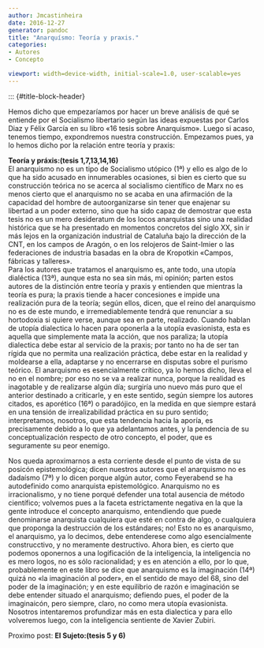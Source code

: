 ```yaml
---
author: Jmcastinheira
date: 2016-12-27
generator: pandoc
title: "Anarquísmo: Teoría y praxis."
categories:
- Autores
- Concepto

viewport: width=device-width, initial-scale=1.0, user-scalable=yes
---
```


::: {#title-block-header}

Hemos dicho que empezaríamos por hacer un breve análisis de qué se
entiende por el Socialismo libertario según las ideas expuestas por
Carlos Diaz y Félix García en su libro «16 tesis sobre Anarquismo».
Luego si acaso, tenemos tiempo, expondremos nuestra construcción.
Empezamos pues, ya lo hemos dicho por la relación entre teoría y praxis:

**Teoría y práxis:(tesis 1,7,13,14,16)**\
El anarquismo no es un tipo de Socialismo utópico (1ª) y ello es algo de
lo que ha sido acusado en innumerables ocasiones, si bien es cierto que
su construcción teórica no se acerca al socialismo científico de Marx no
es menos cierto que el anarquismo no se acaba en una afirmación de la
capacidad del hombre de autoorganizarse sin tener que enajenar su
libertad a un poder externo, sino que ha sido capaz de demostrar que
esta tesis no es un mero desideratum de los locos anarquistas sino una
realidad histórica que se ha presentado en momentos concretos del siglo
XX, sin ir más lejos en la organización industrial de Cataluña bajo la
dirección de la CNT, en los campos de Aragón, o en los relojeros de
Saint-Imier o las federaciones de industria basadas en la obra de
Kropotkin «Campos, fábricas y talleres».\
Para los autores que tratamos el anarquismo es, ante todo, una utopía
dialéctica (13ª), aunque esta no sea sin más, mi opinión; parten estos
autores de la distinción entre teoría y praxis y entienden que mientras
la teoría es pura; la praxis tiende a hacer concesiones e impide una
realización pura de la teoría; según ellos, dicen, que el reino del
anarquismo no es de este mundo, e irremediablemente tendrá que renunciar
a su hortodoxia si quiere verse, aunque sea en parte, realizado. Cuando
hablan de utopía dialectica lo hacen para oponerla a la utopía
evasionista, esta es aquella que simplemente mata la acción, que nos
paraliza; la utopía dialectica debe estar al servicio de la praxis; por
tanto no ha de ser tan rígida que no permita una realización práctica,
debe estar en la realidad y moldearse a ella, adaptarse y no encerrarse
en disputas sobre el purismo teórico. El anarquismo es esencialmente
crítico, ya lo hemos dicho, lleva el no en el nombre; por eso no se va a
realizar nunca, porque la realidad es inagotable y de realizarse algún
día; surgiría uno nuevo más puro que el anterior destinado a criticarle,
y en este sentido, según siempre los autores citados, es aporético (16ª)
o paradójico, en la medida en que siempre estará en una tensión de
irrealizabilidad práctica en su puro sentido; interpretamos, nosotros,
que esta tendencia hacia la aporía, es precisamente debido a lo que ya
adelantamos antes, y la pendencia de su conceptualización respecto de
otro concepto, el poder, que es seguramente su peor enemigo.

Nos queda aproximarnos a esta corriente desde el punto de vista de su
posicón epistemológica; dicen nuestros autores que el anarquismo no es
dadaísmo (7ª) y lo dicen porque algún autor, como Feyerabend se ha
autodefinido como anarquista epistemológico. Anarquismo no es
irracionalismo, y no tiene porqué defender una total ausencia de método
científico; volvemos pues a la faceta estrictamente negativa en la que
la gente introduce el concepto anarquismo, entendiendo que puede
denominarse anarquista cualquiera que esté en contra de algo, o
cualquiera que proponga la destrucción de los estándares; no! Esto no es
anarquismo, el anarquismo, ya lo decimos, debe entenderese como algo
esencialmente construcctivo, y no meramente destructivo. Ahora bien, es
cierto que podemos oponernos a una logificación de la inteligencia, la
inteligencia no es mero logos, no es sólo racionalidad; y es en atención
a ello, por lo que, probablemente en este libro se dice que anarquismo
es la imaginación (14ª) quizá no «la imaginación al poder», en el
sentido de mayo del 68, sino del poder de la imaginación; y en este
equilibrio de razón e imaginación se debe entender situado el
anarquismo; defiendo pues, el poder de la imaginaicón, pero siempre,
claro, no como mera utopía evasionista. Nosotros intentaremos
profundizar más en esta dialectica y para ello volveremos luego, con la
inteligencia sentiente de Xavier Zubiri.

Proximo post: **El Sujeto:(tesis 5 y 6)**
